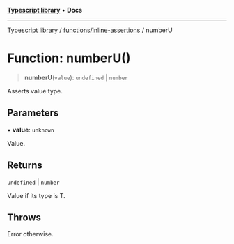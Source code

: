 [**Typescript library**](../../../index.md) • **Docs**

***

[Typescript library](../../../modules.md) / [functions/inline-assertions](../index.md) / numberU

# Function: numberU()

> **numberU**(`value`): `undefined` \| `number`

Asserts value type.

## Parameters

• **value**: `unknown`

Value.

## Returns

`undefined` \| `number`

Value if its type is T.

## Throws

Error otherwise.
